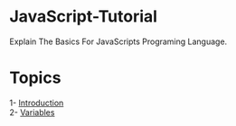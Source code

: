 # JavaScript-Tutorial
Explain The Basics For JavaScripts Programing Language.
# Topics
1- [Introduction](https://github.com/Islam-Turky/JavaScript-Tutorial/tree/master/Intro)
<br>
2- [Variables](https://github.com/Islam-Turky/JavaScript-Tutorial/tree/master/variables)
